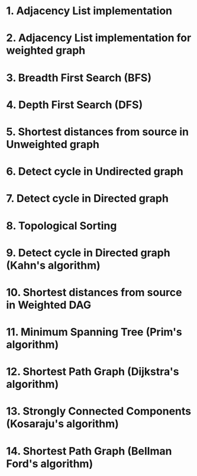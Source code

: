 # 1. Adjacency List implementation

# 2. Adjacency List implementation for weighted graph

# 3. Breadth First Search (BFS)

# 4. Depth First Search (DFS)

# 5. Shortest distances from source in Unweighted graph

# 6. Detect cycle in Undirected graph

# 7. Detect cycle in Directed graph

# 8. Topological Sorting

# 9. Detect cycle in Directed graph (Kahn's algorithm)

# 10. Shortest distances from source in Weighted DAG

# 11. Minimum Spanning Tree (Prim's algorithm)

# 12. Shortest Path Graph (Dijkstra's algorithm)

# 13. Strongly Connected Components (Kosaraju's algorithm)

# 14. Shortest Path Graph (Bellman Ford's algorithm)
